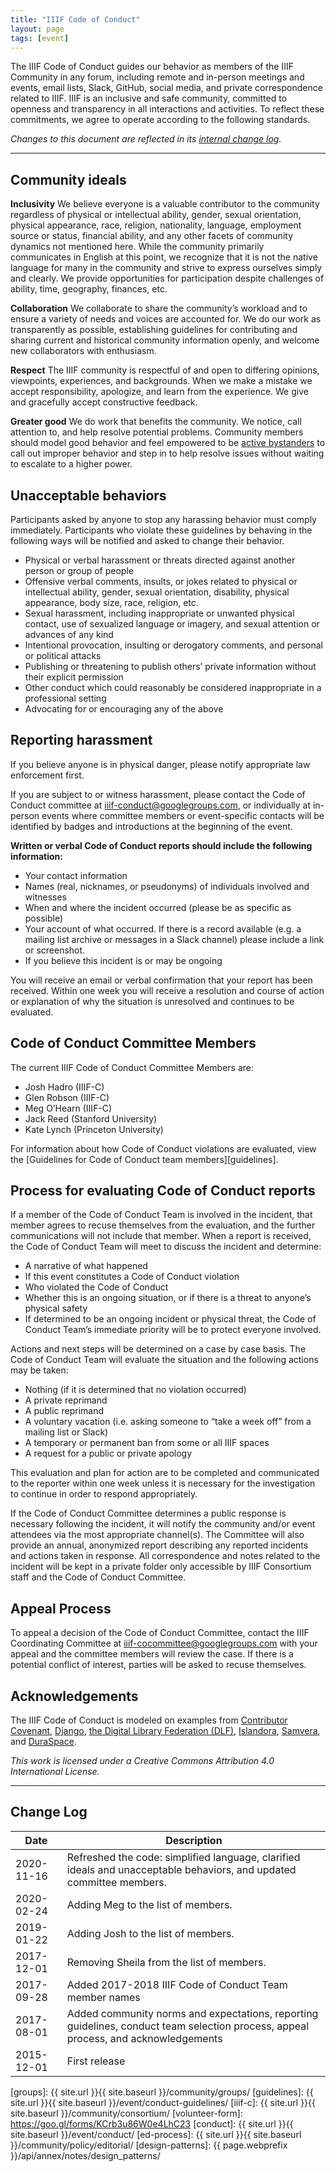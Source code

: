 ```yaml
---
title: "IIIF Code of Conduct"
layout: page
tags: [event]
---
```

The IIIF Code of Conduct guides our behavior as members of the IIIF Community in any forum, including remote and in-person meetings and events, email lists, Slack, GitHub, social media, and private correspondence related to IIIF. IIIF is an inclusive and safe community, committed to openness and transparency in all interactions and activities. To reflect these commitments, we agree to operate according to the following standards.

*Changes to this document are reflected in its [internal change log][change-log].*

<hr>

## Community ideals

**Inclusivity**
We believe everyone is a valuable contributor to the community regardless of physical or intellectual ability, gender, sexual orientation, physical appearance, race, religion, nationality, language, employment source or status, financial ability, and any other facets of community dynamics not mentioned here. While the community primarily communicates in English at this point, we recognize that it is not the native language for many in the community and strive to express ourselves simply and clearly. We provide opportunities for participation despite challenges of ability, time, geography, finances, etc.

**Collaboration**
We collaborate to share the community’s workload and to ensure a variety of needs and voices are accounted for. We do our work as transparently as possible, establishing guidelines for contributing and sharing current and historical community information openly, and welcome new collaborators with enthusiasm.

**Respect**
The IIIF community is respectful of and open to differing opinions, viewpoints, experiences, and backgrounds. When we make a mistake we accept responsibility, apologize, and learn from the experience. We give and gracefully accept constructive feedback.

**Greater good**
We do work that benefits the community. We notice, call attention to, and help resolve potential problems. Community members should model good behavior and feel empowered to be [active bystanders](https://www.diglib.org/active-bystander-orientation/) to call out improper behavior and step in to help resolve issues without waiting to escalate to a higher power.

## Unacceptable behaviors
Participants asked by anyone to stop any harassing behavior must comply immediately. Participants who violate these guidelines by behaving in the following ways will be notified and asked to change their behavior.

* Physical or verbal harassment or threats directed against another person or group of people
* Offensive verbal comments, insults, or jokes related to physical or intellectual ability, gender, sexual orientation, disability, physical appearance, body size, race, religion, etc.
* Sexual harassment, including inappropriate or unwanted physical contact, use of sexualized language or imagery, and sexual attention or advances of any kind
* Intentional provocation, insulting or derogatory comments, and personal or political attacks
* Publishing or threatening to publish others’ private information without their explicit permission
* Other conduct which could reasonably be considered inappropriate in a professional setting
* Advocating for or encouraging any of the above

## Reporting harassment
If you believe anyone is in physical danger, please notify appropriate law enforcement first.

If you are subject to or witness harassment, please contact the Code of Conduct committee at [iiif-conduct@googlegroups.com](mailto:iiif-conduct@googlegroups.com), or individually at in-person events where committee members or event-specific contacts will be identified by badges and introductions at the beginning of the event.

**Written or verbal Code of Conduct reports should include the following information:**
* Your contact information
* Names (real, nicknames, or pseudonyms) of individuals involved and witnesses
* When and where the incident occurred (please be as specific as possible)
* Your account of what occurred. If there is a record available (e.g. a mailing list archive or messages in a Slack channel) please include a link or screenshot.
* If you believe this incident is or may be ongoing

You will receive an email or verbal confirmation that your report has been received. Within one week you will receive a resolution and course of action or explanation of why the situation is unresolved and continues to be evaluated.

## Code of Conduct Committee Members
The current IIIF Code of Conduct Committee Members are:
* Josh Hadro (IIIF-C)
* Glen Robson (IIIF-C)
* Meg O’Hearn (IIIF-C)
* Jack Reed (Stanford University)
* Kate Lynch (Princeton University)

For information about how Code of Conduct violations are evaluated, view the [Guidelines for Code of Conduct team members][guidelines].

## Process for evaluating Code of Conduct reports
If a member of the Code of Conduct Team is involved in the incident, that member agrees to recuse themselves from the evaluation, and the further communications will not include that member. When a report is received, the Code of Conduct Team will meet to discuss the incident and determine:
* A narrative of what happened
* If this event constitutes a Code of Conduct violation
* Who violated the Code of Conduct
* Whether this is an ongoing situation, or if there is a threat to anyone’s physical safety
* If determined to be an ongoing incident or physical threat, the Code of Conduct Team’s immediate priority will be to protect everyone involved.

Actions and next steps will be determined on a case by case basis. The Code of Conduct Team will evaluate the situation and the following actions may be taken:
* Nothing (if it is determined that no violation occurred)
* A private reprimand
* A public reprimand
* A voluntary vacation (i.e. asking someone to “take a week off” from a mailing list or Slack)
* A temporary or permanent ban from some or all IIIF spaces
* A request for a public or private apology

This evaluation and plan for action are to be completed and communicated to the reporter within one week unless it is necessary for the investigation to continue in order to respond appropriately.

If the Code of Conduct Committee determines a public response is necessary following the incident, it will notify the community and/or event attendees via the most appropriate channel(s). The Committee will also provide an annual, anonymized report describing any reported incidents and actions taken in response. All correspondence and notes related to the incident will be kept in a private folder only accessible by IIIF Consortium staff and the Code of Conduct Committee.

## Appeal Process
To appeal a decision of the Code of Conduct Committee, contact the IIIF Coordinating Committee at <iiif-cocommittee@googlegroups.com> with your appeal and the committee members will review the case. If there is a potential conflict of interest, parties will be asked to recuse themselves.

## Acknowledgements
The IIIF Code of Conduct is modeled on examples from [Contributor Covenant](https://www.contributor-covenant.org/version/2/0/code_of_conduct/), [Django](https://www.djangoproject.com/conduct/), [the Digital Library Federation (DLF)](https://www.diglib.org/about/code-of-conduct/), [Islandora](http://islandora.ca/codeofconduct), [Samvera](https://wiki.duraspace.org/display/samvera/Code+of+Conduct), and [DuraSpace](https://duraspace.org/about/policies/code-of-conduct/#:~:text=All%20communication%20will%20be%20treated,exclusionary%20behavior%20in%20any%20form.).

 _This work is licensed under a Creative Commons Attribution 4.0 International License._

<hr>

## Change Log

| Date       | Description                                                         |
| ---------- | ------------------------------------------------------------------- |
| 2020-11-16 | Refreshed the code: simplified language, clarified ideals and unacceptable behaviors, and updated committee members.
| 2020-02-24 | Adding Meg to the list of members. |
| 2019-01-22 | Adding Josh to the list of members. |
| 2017-12-01 | Removing Sheila from the list of members. |
| 2017-09-28 | Added 2017-2018 IIIF Code of Conduct Team member names |
| 2017-08-01 | Added community norms and expectations, reporting guidelines, conduct team selection process, appeal process, and acknowledgements |
| 2015-12-01 | First release |

[change-log]: #change-log "Change Log"
[iiif-discuss]: https://groups.google.com/forum/#!forum/iiif-discuss
[iiif-slack]: https://iiif.slack.com
[github]: https://github.com/IIIF
[islandora]: http://islandora.ca/codeofconduct
[samvera]: https://wiki.duraspace.org/display/samvera/Code+of+Conduct
[dlf]: https://www.diglib.org/about/code-of-conduct/
[clir]: https://www.clir.org/about/news/deepening-resolve
[groups]: {{ site.url }}{{ site.baseurl }}/community/groups/
[guidelines]: {{ site.url }}{{ site.baseurl }}/event/conduct-guidelines/
[iiif-c]: {{ site.url }}{{ site.baseurl }}/community/consortium/
[volunteer-form]: https://goo.gl/forms/KCrb3u86W0e4LhC23
[conduct]: {{ site.url }}{{ site.baseurl }}/event/conduct/
[ed-process]: {{ site.url }}{{ site.baseurl }}/community/policy/editorial/
[design-patterns]: {{ page.webprefix }}/api/annex/notes/design_patterns/
